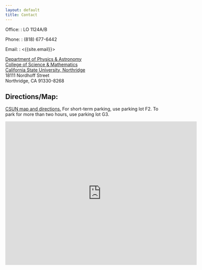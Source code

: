 ```yaml
---
layout: default
title: Contact
---
```


Office: 
: LO 1124A/B
	
Phone: 
: (818) 677-6442
	
Email:
: <{{site.email}}>

[Department of Physics & Astronomy](http://www.csun.edu/science-mathematics/physics-astronomy)  
[College of Science & Mathematics](http://www.csun.edu/science-mathematics)  
[California State University, Northridge](http://www.csun.edu/)  
18111 Nordhoff Street  
Northridge, CA 91330-8268  

## Directions/Map:

[CSUN map and directions.](http://www.csun.edu/csun-maps) For short-term parking, use parking lot F2. To park for more than two hours, use parking lot G3.

<p><iframe style="border: 0;" src="https://www.google.com/maps/embed?pb=!1m18!1m12!1m3!1d620.6161091168103!2d-118.52818476715213!3d34.237942252692946!2m3!1f0!2f0!3f0!3m2!1i1024!2i768!4f13.1!3m3!1m2!1s0x0%3A0x21991194a79e0a43!2sLive+Oak+Hall!5e0!3m2!1sen!2sus!4v1493262736995" width="600" height="450" frameborder="0" allowfullscreen="allowfullscreen"></iframe></p>
